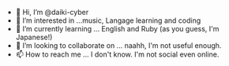 - 👋 Hi, I’m @daiki-cyber
- 👀 I’m interested in ...music, Langage learning and coding
- 🌱 I’m currently learning ... English and Ruby (as you guess, I'm Japanese!)
- 💞️ I’m looking to collaborate on ... naahh, I'm not useful enough.
- 📫 How to reach me ... I don't know. I'm not social even online.

<!---
daiki-cyber/daiki-cyber is a ✨ special ✨ repository because its `README.md` (this file) appears on your GitHub profile.
You can click the Preview link to take a look at your changes.
--->
